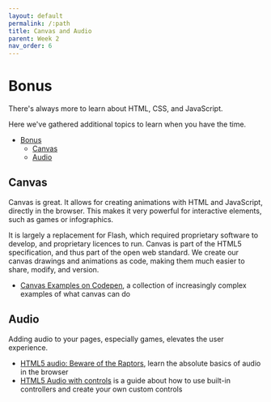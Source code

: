 ```yaml
---
layout: default
permalink: /:path
title: Canvas and Audio
parent: Week 2
nav_order: 6
---
```


# Bonus

There's always more to learn about HTML, CSS, and JavaScript.

Here we've gathered additional topics to learn when you have the time.

- [Bonus](#bonus)
  - [Canvas](#canvas)
  - [Audio](#audio)

## Canvas

Canvas is great. It allows for creating animations with HTML and JavaScript, directly in the browser. This makes it very powerful for interactive elements, such as games or infographics.

It is largely a replacement for Flash, which required proprietary software to develop, and proprietary licences to run. Canvas is part of the HTML5 specification, and thus part of the open web standard. We create our canvas drawings and animations as code, making them much easier to share, modify, and version.

- [Canvas Examples on Codepen](https://codepen.io/collection/Kpdqxg), a collection of increasingly complex examples of what canvas can do

## Audio

Adding audio to your pages, especially games, elevates the user experience.

- [HTML5 audio: Beware of the Raptors](https://rjkerrison.co.uk/textbook/audio/raptors/index.html), learn the absolute basics of audio in the browser
- [HTML5 Audio with controls](https://rjkerrison.co.uk/textbook/audio/controls/index.html) is a guide about how to use built-in controllers and create your own custom controls
